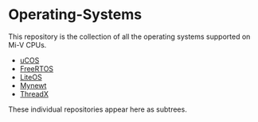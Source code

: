 # Operating-Systems

This repository is the collection of all the operating systems supported on Mi-V CPUs.
- [uCOS](https://github.com/RISCV-on-Microsemi-FPGA/uCOS)
- [FreeRTOS](https://github.com/RISCV-on-Microsemi-FPGA/FreeRTOS)
- [LiteOS](https://github.com/RISCV-on-Microsemi-FPGA/LiteOS)
- [Mynewt](https://github.com/RISCV-on-Microsemi-FPGA/Mynewt)
- [ThreadX](https://github.com/RISCV-on-Microsemi-FPGA/ThreadX)

These individual repositories appear here as subtrees.
